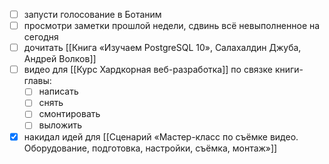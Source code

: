 - [ ] запусти голосование в Ботаним
- [ ] просмотри заметки прошлой недели, сдвинь всё невыполненное на сегодня
- [ ] дочитать [[Книга «Изучаем PostgreSQL 10», Салахалдин Джуба, Андрей Волков]]
- [ ] видео для [[Курс Хардкорная веб-разработка]] по связке книги-главы:
	- [ ] написать
	- [ ] снять
	- [ ] смонтировать
	- [ ] выложить
- [x] накидал идей для [[Сценарий «Мастер-класс по съёмке видео. Оборудование, подготовка, настройки, съёмка, монтаж»]]
